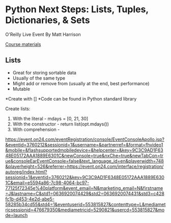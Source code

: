# Python Next Steps: Lists, Tuples, Dictionaries, & Sets

O'Reilly Live Event
By Matt Harrison

[Course materials](https://github.com/mattharrison/pns-list)

## Lists

- Great for storing sortable data
- Usually of the same type
- Might add or remove from (usually at the end, best performance)
- Mutable

*Create with []
*Code can be found in Python standard library

Create lists:
1. With the literal - mdays = [0, 21, 30]
2. With the constructor - return list(opt.mdays())
3. With comprehension - 


https://event.on24.com/eventRegistration/console/EventConsoleApollo.jsp?&eventid=3760212&sessionid=1&username=&partnerref=&format=fhvideo1&mobile=&flashsupportedmobiledevice=&helpcenter=&key=9C3C9AD1F6348E05172AAA1889E6301C&newConsole=true&nxChe=true&newTabCon=true&consoleEarEventConsole=false&text_language_id=en&playerwidth=748&playerheight=526&referrer=https://event.on24.com/interface/registration/autoreg/index.html?sessionid=1&eventid=3760212&key=9C3C9AD1F6348E05172AAA1889E6301C&email=e5594a86-7c98-4064-bc97-77125f72345e%40platform&event_email=N&marketing_email=N&firstname=J&lastname=C&std1=0636920074429&std2=0636920074431&std3=c428fc1b-d453-4e2d-abe5-58285b34cd55&std4=1&eventuserid=553815827&contenttype=L&mediametricsessionid=476679350&mediametricid=5290821&usercd=553815827&mode=launch